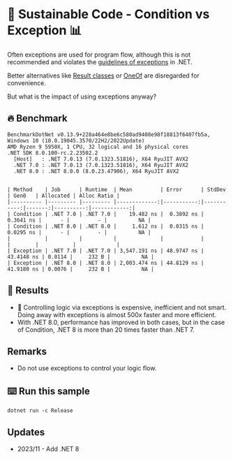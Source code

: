 # 🌳 Sustainable Code - Condition vs Exception 📊

Often exceptions are used for program flow, although this is not recommended and violates the [guidelines of exceptions](https://learn.microsoft.com/dotnet/standard/exceptions/best-practices-for-exceptions?WT.mc_id=DT-MVP-5001507) in .NET.

Better alternatives like [Result classes](https://learn.microsoft.com/dotnet/api/microsoft.aspnetcore.identity.signinresult?view=aspnetcore-7.0&WT.mc_id=DT-MVP-5001507) or [OneOf](https://github.com/mcintyre321/OneOf) are disregarded for convenience.

But what is the impact of using exceptions anyway?

## 🔥 Benchmark

```shell
BenchmarkDotNet v0.13.9+228a464e8be6c580ad9408e98f18813f6407fb5a, Windows 10 (10.0.19045.3570/22H2/2022Update)
AMD Ryzen 9 5950X, 1 CPU, 32 logical and 16 physical cores
.NET SDK 8.0.100-rc.2.23502.2
  [Host]   : .NET 7.0.13 (7.0.1323.51816), X64 RyuJIT AVX2
  .NET 7.0 : .NET 7.0.13 (7.0.1323.51816), X64 RyuJIT AVX2
  .NET 8.0 : .NET 8.0.0 (8.0.23.47906), X64 RyuJIT AVX2


| Method    | Job      | Runtime  | Mean         | Error      | StdDev     | Gen0   | Allocated | Alloc Ratio |
|---------- |--------- |--------- |-------------:|-----------:|-----------:|-------:|----------:|------------:|
| Condition | .NET 7.0 | .NET 7.0 |    19.482 ns |  0.3892 ns |  0.3641 ns |      - |         - |          NA |
| Condition | .NET 8.0 | .NET 8.0 |     1.612 ns |  0.0315 ns |  0.0295 ns |      - |         - |          NA |
|           |          |          |              |            |            |        |           |             |
| Exception | .NET 7.0 | .NET 7.0 | 3,547.191 ns | 48.9747 ns | 43.4148 ns | 0.0114 |     232 B |          NA |
| Exception | .NET 8.0 | .NET 8.0 | 2,003.474 ns | 44.8129 ns | 41.9180 ns | 0.0076 |     232 B |          NA |
```

## 🏁 Results

- 🚀 Controlling logic via exceptions is expensive, inefficient and not smart. Doing away with exceptions is almost 500x faster and more efficient.
- With .NET 8.0, performance has improved in both cases, but in the case of Condition, .NET 8 is more than 20 times faster than .NET 7.

## Remarks

- Do not use exceptions to control your logic flow.

## ⌨️ Run this sample

```shell
dotnet run -c Release
```

## Updates

- 2023/11 - Add .NET 8
